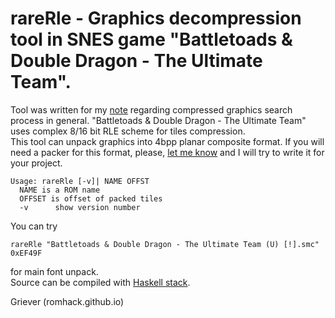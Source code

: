 rareRle - Graphics decompression tool in SNES game "Battletoads & Double Dragon - The Ultimate Team".
=========
Tool was written for my [note](https://romhack.github.io/doc/snesTiles) regarding compressed graphics search process in general. "Battletoads & Double Dragon - The Ultimate Team" uses complex 8/16 bit RLE scheme for tiles compression.  
This tool can unpack graphics into 4bpp planar composite format. If you will need a packer for this format, please, [let me know](https://romhack.github.io/about.html) and I will try to write it for your project. 
```
Usage: rareRle [-v]| NAME OFFST
  NAME is a ROM name
  OFFSET is offset of packed tiles
  -v      show version number
```
You can try 
```
rareRle "Battletoads & Double Dragon - The Ultimate Team (U) [!].smc" 0xEF49F
```
for main font unpack.  
Source can be compiled with [Haskell stack](http://docs.haskellstack.org/en/stable/install_and_upgrade/). 

Griever (romhack.github.io)
